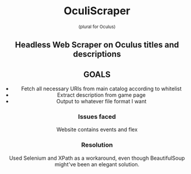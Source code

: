 <div align='center'>
    <h1>OculiScraper</h1>
    <small>(plural for Oculus)</small>
    <h2>Headless Web Scraper on Oculus titles and descriptions</h2>
    <h2>GOALS</h2>
    <ul>
      <li>Fetch all necessary URIs from main catalog according to whitelist  </li>
      <li>Extract description from game page</li>
      <li>Output to whatever file format I want</li>
    </ul>
    <h3>Issues faced</h3>
    Website contains events and flex
    <h3>Resolution</h3>
    Used Selenium and XPath as a workaround, even though BeautifulSoup might've been an elegant solution.
</div>


